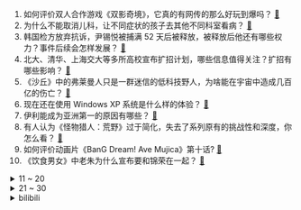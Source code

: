 1. 如何评价双人合作游戏《双影奇境》，它真的有网传的那么好玩到爆吗？ [:link:](https://www.zhihu.com/question/14248242078)
2. 为什么不能取消儿科，让不同症状的孩子去其他不同科室看病？ [:link:](https://www.zhihu.com/question/317089857)
3. 韩国检方放弃抗诉，尹锡悦被捕满 52 天后被释放，被释放后他还有哪些权力？事件后续会怎样发展？ [:link:](https://www.zhihu.com/question/14405984781)
4. 北大、清华、上海交大等多所高校宣布扩招计划，哪些信息值得关注？扩招有哪些影响？ [:link:](https://www.zhihu.com/question/14399749805)
5. 《沙丘》中的弗莱曼人只是一群迷信的低科技野人，为啥能在宇宙中造成几百亿的伤亡？ [:link:](https://www.zhihu.com/question/13850694929)
6. 现在还在使用 Windows XP 系统是什么样的体验？ [:link:](https://www.zhihu.com/question/318692600)
7. 伊利能成为亚洲第一的原因有哪些？ [:link:](https://www.zhihu.com/question/555258331)
8. 有人认为《怪物猎人：荒野》过于简化，失去了系列原有的挑战性和深度，你怎么看？ [:link:](https://www.zhihu.com/question/13558475378)
9. 如何评价动画片《BanG Dream! Ave Mujica》第十话? [:link:](https://www.zhihu.com/question/14098842989)
10. 《饮食男女》中老朱为什么宣布要和锦荣在一起？ [:link:](https://www.zhihu.com/question/52938459)
<details>
<summary>11 ~ 20</summary>

11. 海尔总裁周云杰因与雷军同框走红，本人称欣然接受调侃，月底开号，如何看待企业家IP在品牌建设中的作用？ [:link:](https://www.zhihu.com/question/14390839257)
12. 中国首次对加拿大发起反歧视调查并采取反歧视措施，对自加进口部分商品加征关税 ，这次行动意味着什么？ [:link:](https://www.zhihu.com/question/14383624170)
13. 3 月 7 日台军一艘导弹护卫舰突发爆炸事故，可能是哪些环节出现问题？ [:link:](https://www.zhihu.com/question/14379470034)
14. 为什么南方很少用“扇”为单位来买猪肉？ [:link:](https://www.zhihu.com/question/13968004583)
15. 为什么国人普遍不接受月付的订阅制而喜欢一口价买断制呢？ [:link:](https://www.zhihu.com/question/13807081699)
16. 到底应该做个情绪稳定的人还是一个敢于表达情绪的人？ [:link:](https://www.zhihu.com/question/642621923)
17. 鸡看到鸡蛋被拿走为什么不生气？ [:link:](https://www.zhihu.com/question/24728044)
18. 有哪些《七龙珠》迷才懂的梗？ [:link:](https://www.zhihu.com/question/359074125)
19. 深圳出现无人面馆，从面粉到出餐全程由机器人完成，每碗面 48 秒内完成，味道怎么样？你看好无人餐馆吗？ [:link:](https://www.zhihu.com/question/14301481232)
20. 你有没有在一瞬间突然认清了一个人？ [:link:](https://www.zhihu.com/question/322856732)
</details>
<details>
<summary>21 ~ 30</summary>

21. 给你一千万，要求你立刻辞职，你愿意吗？ [:link:](https://www.zhihu.com/question/11204928978)
22. 女子盗录《哪吒 2》并未借此牟利仍被罚 1.5 万，怎样从法律角度解读？日常观看电影时要注意什么？ [:link:](https://www.zhihu.com/question/14096886935)
23. 乡下的野果子里，有什么代表着你的「童年回忆」？ [:link:](https://www.zhihu.com/question/12938644307)
24. 如何看待《哪吒之魔童闹海》将于4月4日在日本全国上映？在日本能收获多少票房？ [:link:](https://www.zhihu.com/question/14344944262)
25. 《琅琊榜》中的权谋算无遗策，凭什么说权谋不如《大明王朝1566》？ [:link:](https://www.zhihu.com/question/13068101454)
26. 如果一个高级程序员，所有需求都通过打电话摇人解决，要辞退他吗？ [:link:](https://www.zhihu.com/question/661032044)
27. 纳斯达克计划在其股票交易所提供 24 小时交易，如何看待此举？会给市场各方参与者带来哪些影响？ [:link:](https://www.zhihu.com/question/14353216485)
28. 乔丹是什么时候开始被认为是NBA历史第一人的？ [:link:](https://www.zhihu.com/question/657628207)
29. 晴雯被赶走时为什么只穿贴身衣服？袭人偷偷送衣服算虚伪还是真善良？ [:link:](https://www.zhihu.com/question/14111873598)
30. 安陵容应该怎样做才能在《甄嬛传》中获得幸福？ [:link:](https://www.zhihu.com/question/658046021)
</details><details>
<summary>bilibili</summary>

</details>